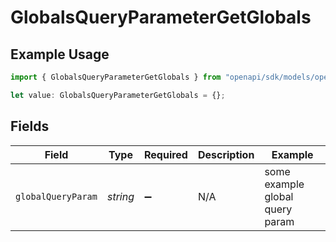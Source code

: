 # GlobalsQueryParameterGetGlobals

## Example Usage

```typescript
import { GlobalsQueryParameterGetGlobals } from "openapi/sdk/models/operations";

let value: GlobalsQueryParameterGetGlobals = {};
```

## Fields

| Field                           | Type                            | Required                        | Description                     | Example                         |
| ------------------------------- | ------------------------------- | ------------------------------- | ------------------------------- | ------------------------------- |
| `globalQueryParam`              | *string*                        | :heavy_minus_sign:              | N/A                             | some example global query param |